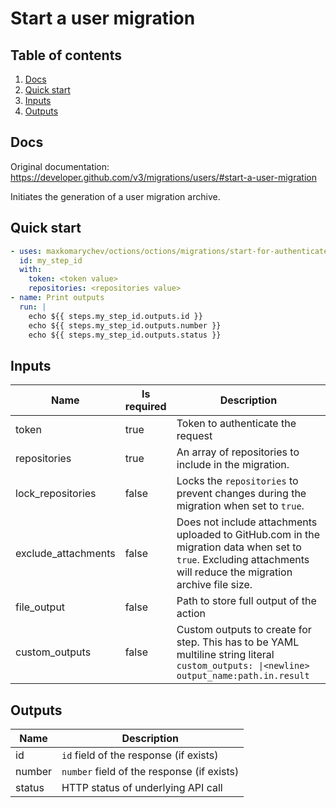 # Start a user migration

## Table of contents

1. [Docs](#docs)
1. [Quick start](#quick-start)
1. [Inputs](#inputs)
1. [Outputs](#outputs)

<a name="quick-start" ></a>
## Docs

Original documentation: https://developer.github.com/v3/migrations/users/#start-a-user-migration

Initiates the generation of a user migration archive.


<a name="quick start" ></a>
## Quick start

```yaml
- uses: maxkomarychev/octions/octions/migrations/start-for-authenticated-user@master
  id: my_step_id
  with:
    token: <token value>
    repositories: <repositories value>
- name: Print outputs
  run: |
    echo ${{ steps.my_step_id.outputs.id }}
    echo ${{ steps.my_step_id.outputs.number }}
    echo ${{ steps.my_step_id.outputs.status }}
```


<a name="inputs" ></a>
## Inputs

| Name | Is required | Description |
|---|---|---|
|token|true|Token to authenticate the request
|repositories|true|An array of repositories to include in the migration.
|lock_repositories|false|Locks the `repositories` to prevent changes during the migration when set to `true`.
|exclude_attachments|false|Does not include attachments uploaded to GitHub.com in the migration data when set to `true`. Excluding attachments will reduce the migration archive file size.
|file_output|false|Path to store full output of the action
|custom_outputs|false|Custom outputs to create for step. This has to be YAML multiline string literal `custom_outputs: \|<newline> output_name:path.in.result`

<a name="outputs" ></a>
## Outputs

| Name | Description |
|---|---|
|id|`id` field of the response (if exists)|
|number|`number` field of the response (if exists)|
|status|HTTP status of underlying API call|

